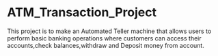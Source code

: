 # ATM_Transaction_Project
This project is to make an Automated Teller machine that allows users to perform basic banking operations where customers can access their accounts,check balances,withdraw and Deposit money from account.
